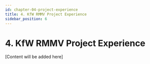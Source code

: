 ```yaml
---
id: chapter-04-project-experience
title: 4. KfW RMMV Project Experience
sidebar_position: 6
---
```


# 4. KfW RMMV Project Experience

[Content will be added here]